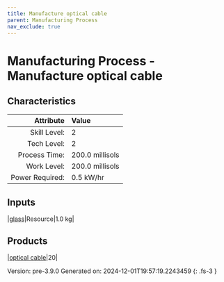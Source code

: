 ```yaml
---
title: Manufacture optical cable
parent: Manufacturing Process
nav_exclude: true
---
```

# Manufacturing Process - Manufacture optical cable


## Characteristics

| Attribute      | Value |
|--------:|:------|
|Skill Level:|2|
|Tech Level:|2|
|Process Time:|200.0 millisols|
|Work Level:|200.0 millisols|
|Power Required:|0.5 kW/hr|

## Inputs

|[glass](../resource/glass.html)|Resource|1.0 kg|

## Products

|[optical cable](../part/optical-cable.html)|20|


Version: pre-3.9.0 Generated on: 2024-12-01T19:57:19.2243459
{: .fs-3 }

